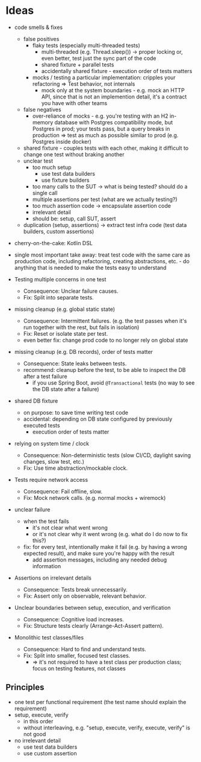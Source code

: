 # Ideas
* code smells & fixes
  * false positives
    * flaky tests (especially multi-threaded tests)
      * multi-threaded (e.g. Thread.sleep()) -> proper locking or, even better, test just the sync part of the code
      * shared fixture + parallel tests
      * accidentally shared fixture - execution order of tests matters
    * mocks / testing a particular implementation: cripples your refactoring => Test behavior, not internals
      * mock only at the system boundaries - e.g. mock an HTTP API, since that is not an implemention detail, it's a contract you have with other teams
  * false negatives
    * over-reliance of mocks - e.g. you're testing with an H2 in-memory database with Postgres compatibility mode, but Postgres in prod; your tests pass, but a query breaks in production => test as much as possible similar to prod (e.g. Postgres inside docker)
  * shared fixture - couples tests with each other, making it difficult to change one test without braking another
  * unclear test
    * too much setup 
      * use test data builders
      * use fixture builders
    * too many calls to the SUT -> what is being tested? should do a single call
    * multiple assertions per test (what are we actually testing?)
    * too much assertion code -> encapsulate assertion code
    * irrelevant detail
    * should be: setup, call SUT, assert
  * duplication (setup, assertions) -> extract test infra code (test data builders, custom assertions)
* cherry-on-the-cake: Kotlin DSL
* single most important take away: treat test code with the same care as production code, including refactoring, creating abstractions, etc. - do anything that is needed to make the tests easy to understand

* Testing multiple concerns in one test
  * Consequence: Unclear failure causes.
  * Fix: Split into separate tests.
* missing cleanup (e.g. global static state)
  * Consequence: Intermittent failures. (e.g. the test passes when it's run together with the rest, but fails in isolation)
  * Fix: Reset or isolate state per test.
  * even better fix: change prod code to no longer rely on global state
* missing cleanup (e.g. DB records), order of tests matter
  * Consequence: State leaks between tests.
  * recommend: cleanup before the test, to be able to inspect the DB after a test failure
    * if you use Spring Boot, avoid `@Transactional` tests (no way to see the DB state after a failure)
* shared DB fixture
  * on purpose: to save time writing test code
  * accidental: depending on DB state configured by previously executed tests
    * execution order of tests matter
* relying on system time / clock
  * Consequence: Non-deterministic tests (slow CI/CD, daylight saving changes, slow test, etc.)
  * Fix: Use time abstraction/mockable clock.
* Tests require network access
  * Consequence: Fail offline, slow.
  * Fix: Mock network calls. (e.g. normal mocks + wiremock)
* unclear failure
  * when the test fails
    * it's not clear what went wrong
    * or it's not clear why it went wrong (e.g. what do I do now to fix this?)
  * fix: for every test, intentionally make it fail (e.g. by having a wrong expected result), and make sure you're happy with the result
    * add assertion messages, including any needed debug information

* Assertions on irrelevant details
  * Consequence: Tests break unnecessarily.
  * Fix: Assert only on observable, relevant behavior.

* Unclear boundaries between setup, execution, and verification
  * Consequence: Cognitive load increases.
  * Fix: Structure tests clearly (Arrange-Act-Assert pattern).

* Monolithic test classes/files
  * Consequence: Hard to find and understand tests.
  * Fix: Split into smaller, focused test classes.
    * => it's not required to have a test class per production class; focus on testing features, not classes


## Principles
* one test per functional requirement (the test name should explain the requirement)
* setup, execute, verify
  * in this order
  * without interleaving, e.g. "setup, execute, verify, execute, verify" is not good
* no irrelevant detail
  * use test data builders
  * use custom assertion
